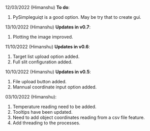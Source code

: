 12/03/2022 (Himanshu) **To do**: <br />
1. PySimpleguiqt is a good option. May be try that to create gui. <br />

13/10/2022 (Himanshu) **Updates in v0.7**: <br />
1. Plotting the image improved. <br />

11/10/2022 (Himanshu) **Updates in v0.6**: <br />
1. Target list upload option added. <br />
2. Full slit configuration added. <br />


10/10/2022 (Himanshu) **Updates in v0.5**: <br />
1. File upload button added. <br />
2. Mannual coordinate input option added. <br/>

03/10/2022 (Himanshu):<br />
1. Temperature reading need to be added. <br />
2. Tooltips have been updated. <br />
3. Need to add object coordinates reading from a csv file feature. <br />
4. Add threading to the processes. <br />

